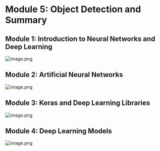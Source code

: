 

# Module 5: Object Detection and Summary
## Module 1: Introduction to Neural Networks and Deep Learning
![image.png](https://prod-files-secure.s3.us-west-2.amazonaws.com/03e82b26-cccb-4906-bb56-adabcbdc0655/a8d40bcb-c482-4026-8872-311e16b2dc63/image.png?X-Amz-Algorithm=AWS4-HMAC-SHA256&X-Amz-Content-Sha256=UNSIGNED-PAYLOAD&X-Amz-Credential=ASIAZI2LB4663DB4PGGR%2F20250129%2Fus-west-2%2Fs3%2Faws4_request&X-Amz-Date=20250129T101535Z&X-Amz-Expires=3600&X-Amz-Security-Token=IQoJb3JpZ2luX2VjEIL%2F%2F%2F%2F%2F%2F%2F%2F%2F%2FwEaCXVzLXdlc3QtMiJHMEUCIQChC4AISNbexWeKF5ZLdrdLlQ70z9m5mk2HWqCRaPivTwIgWS0j7Cr1As60EzzQk0nQoDt6nEHVo69Vsi34hWAg1noqiAQIiv%2F%2F%2F%2F%2F%2F%2F%2F%2F%2FARAAGgw2Mzc0MjMxODM4MDUiDJVf1HRZ25S5F5gKayrcA7F7l50qErFccECBWoR%2FjpFqEDrZlsbd%2FNaPt59l2KTDNA%2FzDtYQT1yVD27ALsGVx1NDzj8rk5vW1QQb%2BNby5C7zXMkiap0gKOHm2bmdqWj1Ctbf0G30wevIRhFhs8KHLv%2BqHGq5eJePonXshyzAG1DhGCWWBGXcO398cbGYqf2unGTGtoHNwvbfYWn9jW8wyVbjTvH2YJda1uqvFJeNCHO%2B4eTzqfUf237WXlS%2BPF%2Fpg8qUbO8S20cMj4%2BaQnpZ89E3YzGyRcEJepAvzOEX7KwkqgQ7JaHpOOoAPXJSpiLZpoyTOVf%2BhFbBS75ZBAMvp%2Bs63uIsiVmXqd0F9LHalvvG4RW5AglFsKTfPLiHOuX%2F6mz4Cidu2MMHMQLXSWnbgFHS5jstcD5yt09pOpJO1p28qGP6ILNWPUtFq0vB%2FNc%2BNLULcYlSbt%2FdCFRdGC0zE0RQ2%2BGcfbq6kiEGfR3H91YNRdlpwIJJomcUIL4f0215smzI88pPTnbpddBcwFutHDxUUY%2FTQ6vf%2FFY3Foztj5IUoHkoN6As8uX%2FZI1R6wseGrrqzE5s0F6wFcOs6W6NoF%2BbZkvvSt4%2BOIAHW%2BpNBdJ%2BAoNBU5P8YI5y5CymiaN2791hbBDyMkNvVkGrMOvk57wGOqUBZuKQ2BpRV65vsbhi4aNCiHwmzMcYDfxWTUhNejKMxQBevgp8aeUgBk5cYzl5h5zJyUGx8a6HwKJJ9K9aFVH46UZF9Cyx%2B%2FR8e4XDaxMwKeyEJeVGVtivYXomSA%2F%2Bd6ign5z3pw%2F%2B6ubCacZNr8AlGHenKjFCNqkqb%2FOlki6964DFyr5LP5PWeLZ6rx29%2FgsuIvj1KVPyyNUeF%2BP7UzZ5BW3WpnLa&X-Amz-Signature=70c6feec7a8aedc6e9b55b8b861788c6bf85f8f5ba9e83b5c5c1c8393aad06ef&X-Amz-SignedHeaders=host&x-id=GetObject)
## Module 2: Artificial Neural Networks
![image.png](https://prod-files-secure.s3.us-west-2.amazonaws.com/03e82b26-cccb-4906-bb56-adabcbdc0655/5157ca89-62da-41d9-a98f-6432b71047a9/image.png?X-Amz-Algorithm=AWS4-HMAC-SHA256&X-Amz-Content-Sha256=UNSIGNED-PAYLOAD&X-Amz-Credential=ASIAZI2LB4663DB4PGGR%2F20250129%2Fus-west-2%2Fs3%2Faws4_request&X-Amz-Date=20250129T101535Z&X-Amz-Expires=3600&X-Amz-Security-Token=IQoJb3JpZ2luX2VjEIL%2F%2F%2F%2F%2F%2F%2F%2F%2F%2FwEaCXVzLXdlc3QtMiJHMEUCIQChC4AISNbexWeKF5ZLdrdLlQ70z9m5mk2HWqCRaPivTwIgWS0j7Cr1As60EzzQk0nQoDt6nEHVo69Vsi34hWAg1noqiAQIiv%2F%2F%2F%2F%2F%2F%2F%2F%2F%2FARAAGgw2Mzc0MjMxODM4MDUiDJVf1HRZ25S5F5gKayrcA7F7l50qErFccECBWoR%2FjpFqEDrZlsbd%2FNaPt59l2KTDNA%2FzDtYQT1yVD27ALsGVx1NDzj8rk5vW1QQb%2BNby5C7zXMkiap0gKOHm2bmdqWj1Ctbf0G30wevIRhFhs8KHLv%2BqHGq5eJePonXshyzAG1DhGCWWBGXcO398cbGYqf2unGTGtoHNwvbfYWn9jW8wyVbjTvH2YJda1uqvFJeNCHO%2B4eTzqfUf237WXlS%2BPF%2Fpg8qUbO8S20cMj4%2BaQnpZ89E3YzGyRcEJepAvzOEX7KwkqgQ7JaHpOOoAPXJSpiLZpoyTOVf%2BhFbBS75ZBAMvp%2Bs63uIsiVmXqd0F9LHalvvG4RW5AglFsKTfPLiHOuX%2F6mz4Cidu2MMHMQLXSWnbgFHS5jstcD5yt09pOpJO1p28qGP6ILNWPUtFq0vB%2FNc%2BNLULcYlSbt%2FdCFRdGC0zE0RQ2%2BGcfbq6kiEGfR3H91YNRdlpwIJJomcUIL4f0215smzI88pPTnbpddBcwFutHDxUUY%2FTQ6vf%2FFY3Foztj5IUoHkoN6As8uX%2FZI1R6wseGrrqzE5s0F6wFcOs6W6NoF%2BbZkvvSt4%2BOIAHW%2BpNBdJ%2BAoNBU5P8YI5y5CymiaN2791hbBDyMkNvVkGrMOvk57wGOqUBZuKQ2BpRV65vsbhi4aNCiHwmzMcYDfxWTUhNejKMxQBevgp8aeUgBk5cYzl5h5zJyUGx8a6HwKJJ9K9aFVH46UZF9Cyx%2B%2FR8e4XDaxMwKeyEJeVGVtivYXomSA%2F%2Bd6ign5z3pw%2F%2B6ubCacZNr8AlGHenKjFCNqkqb%2FOlki6964DFyr5LP5PWeLZ6rx29%2FgsuIvj1KVPyyNUeF%2BP7UzZ5BW3WpnLa&X-Amz-Signature=67a046d3d579c0b327f5d0fa0201dd65395f195a784d7c619dda68713e80780b&X-Amz-SignedHeaders=host&x-id=GetObject)
## Module 3: Keras and Deep Learning Libraries
![image.png](https://prod-files-secure.s3.us-west-2.amazonaws.com/03e82b26-cccb-4906-bb56-adabcbdc0655/5089ce50-05f1-470d-ad42-42503bf1df5f/image.png?X-Amz-Algorithm=AWS4-HMAC-SHA256&X-Amz-Content-Sha256=UNSIGNED-PAYLOAD&X-Amz-Credential=ASIAZI2LB4663DB4PGGR%2F20250129%2Fus-west-2%2Fs3%2Faws4_request&X-Amz-Date=20250129T101535Z&X-Amz-Expires=3600&X-Amz-Security-Token=IQoJb3JpZ2luX2VjEIL%2F%2F%2F%2F%2F%2F%2F%2F%2F%2FwEaCXVzLXdlc3QtMiJHMEUCIQChC4AISNbexWeKF5ZLdrdLlQ70z9m5mk2HWqCRaPivTwIgWS0j7Cr1As60EzzQk0nQoDt6nEHVo69Vsi34hWAg1noqiAQIiv%2F%2F%2F%2F%2F%2F%2F%2F%2F%2FARAAGgw2Mzc0MjMxODM4MDUiDJVf1HRZ25S5F5gKayrcA7F7l50qErFccECBWoR%2FjpFqEDrZlsbd%2FNaPt59l2KTDNA%2FzDtYQT1yVD27ALsGVx1NDzj8rk5vW1QQb%2BNby5C7zXMkiap0gKOHm2bmdqWj1Ctbf0G30wevIRhFhs8KHLv%2BqHGq5eJePonXshyzAG1DhGCWWBGXcO398cbGYqf2unGTGtoHNwvbfYWn9jW8wyVbjTvH2YJda1uqvFJeNCHO%2B4eTzqfUf237WXlS%2BPF%2Fpg8qUbO8S20cMj4%2BaQnpZ89E3YzGyRcEJepAvzOEX7KwkqgQ7JaHpOOoAPXJSpiLZpoyTOVf%2BhFbBS75ZBAMvp%2Bs63uIsiVmXqd0F9LHalvvG4RW5AglFsKTfPLiHOuX%2F6mz4Cidu2MMHMQLXSWnbgFHS5jstcD5yt09pOpJO1p28qGP6ILNWPUtFq0vB%2FNc%2BNLULcYlSbt%2FdCFRdGC0zE0RQ2%2BGcfbq6kiEGfR3H91YNRdlpwIJJomcUIL4f0215smzI88pPTnbpddBcwFutHDxUUY%2FTQ6vf%2FFY3Foztj5IUoHkoN6As8uX%2FZI1R6wseGrrqzE5s0F6wFcOs6W6NoF%2BbZkvvSt4%2BOIAHW%2BpNBdJ%2BAoNBU5P8YI5y5CymiaN2791hbBDyMkNvVkGrMOvk57wGOqUBZuKQ2BpRV65vsbhi4aNCiHwmzMcYDfxWTUhNejKMxQBevgp8aeUgBk5cYzl5h5zJyUGx8a6HwKJJ9K9aFVH46UZF9Cyx%2B%2FR8e4XDaxMwKeyEJeVGVtivYXomSA%2F%2Bd6ign5z3pw%2F%2B6ubCacZNr8AlGHenKjFCNqkqb%2FOlki6964DFyr5LP5PWeLZ6rx29%2FgsuIvj1KVPyyNUeF%2BP7UzZ5BW3WpnLa&X-Amz-Signature=087f355e26e5223b1e97bccdb12c1124d39acfc8a040cbe7a9d55bdedbe1e99a&X-Amz-SignedHeaders=host&x-id=GetObject)
## Module 4: Deep Learning Models
![image.png](https://prod-files-secure.s3.us-west-2.amazonaws.com/03e82b26-cccb-4906-bb56-adabcbdc0655/4e22fcb0-cfbc-4d28-b961-b9b8fde071f0/image.png?X-Amz-Algorithm=AWS4-HMAC-SHA256&X-Amz-Content-Sha256=UNSIGNED-PAYLOAD&X-Amz-Credential=ASIAZI2LB4663DB4PGGR%2F20250129%2Fus-west-2%2Fs3%2Faws4_request&X-Amz-Date=20250129T101535Z&X-Amz-Expires=3600&X-Amz-Security-Token=IQoJb3JpZ2luX2VjEIL%2F%2F%2F%2F%2F%2F%2F%2F%2F%2FwEaCXVzLXdlc3QtMiJHMEUCIQChC4AISNbexWeKF5ZLdrdLlQ70z9m5mk2HWqCRaPivTwIgWS0j7Cr1As60EzzQk0nQoDt6nEHVo69Vsi34hWAg1noqiAQIiv%2F%2F%2F%2F%2F%2F%2F%2F%2F%2FARAAGgw2Mzc0MjMxODM4MDUiDJVf1HRZ25S5F5gKayrcA7F7l50qErFccECBWoR%2FjpFqEDrZlsbd%2FNaPt59l2KTDNA%2FzDtYQT1yVD27ALsGVx1NDzj8rk5vW1QQb%2BNby5C7zXMkiap0gKOHm2bmdqWj1Ctbf0G30wevIRhFhs8KHLv%2BqHGq5eJePonXshyzAG1DhGCWWBGXcO398cbGYqf2unGTGtoHNwvbfYWn9jW8wyVbjTvH2YJda1uqvFJeNCHO%2B4eTzqfUf237WXlS%2BPF%2Fpg8qUbO8S20cMj4%2BaQnpZ89E3YzGyRcEJepAvzOEX7KwkqgQ7JaHpOOoAPXJSpiLZpoyTOVf%2BhFbBS75ZBAMvp%2Bs63uIsiVmXqd0F9LHalvvG4RW5AglFsKTfPLiHOuX%2F6mz4Cidu2MMHMQLXSWnbgFHS5jstcD5yt09pOpJO1p28qGP6ILNWPUtFq0vB%2FNc%2BNLULcYlSbt%2FdCFRdGC0zE0RQ2%2BGcfbq6kiEGfR3H91YNRdlpwIJJomcUIL4f0215smzI88pPTnbpddBcwFutHDxUUY%2FTQ6vf%2FFY3Foztj5IUoHkoN6As8uX%2FZI1R6wseGrrqzE5s0F6wFcOs6W6NoF%2BbZkvvSt4%2BOIAHW%2BpNBdJ%2BAoNBU5P8YI5y5CymiaN2791hbBDyMkNvVkGrMOvk57wGOqUBZuKQ2BpRV65vsbhi4aNCiHwmzMcYDfxWTUhNejKMxQBevgp8aeUgBk5cYzl5h5zJyUGx8a6HwKJJ9K9aFVH46UZF9Cyx%2B%2FR8e4XDaxMwKeyEJeVGVtivYXomSA%2F%2Bd6ign5z3pw%2F%2B6ubCacZNr8AlGHenKjFCNqkqb%2FOlki6964DFyr5LP5PWeLZ6rx29%2FgsuIvj1KVPyyNUeF%2BP7UzZ5BW3WpnLa&X-Amz-Signature=c110d45ca8589a04cab5d4c3a5127fa927b7b39ec055bb44ef1cc244ead80a6e&X-Amz-SignedHeaders=host&x-id=GetObject)